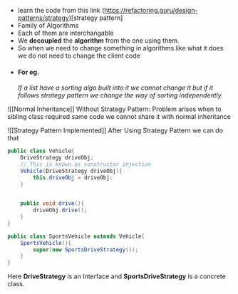
- learn the code from this link (https://refactoring.guru/design-patterns/strategy)[strategy pattern]
- Family of Algorithms
- Each of them are interchangable
- We **decoupled** the **algorithm** from the one using them.
- So when we need to change something in algorithms like what it does we do not need to change the client code
- #### For eg.
	 _If a  list have a sorting algo built into it we cannot change it but if it follows strategy pattern we change the way of sorting independently._	

![[Normal Inheritance]]
Without Strategy Pattern: Problem arises when to sibling class required same code we cannot share it with normal inheritance

![[Strategy Pattern Implemented]]
After Using Strategy Pattern we can do that

```java
public class Vehicle{
	DriveStrategy driveObj;
	// This is known as constructor injection
	Vehicle(DriveStrategy driveObj){
		this.driveObj = driveObj;
	}
	

	public void drive(){
		driveObj.drive();
	}
}
```

```java
public class SportsVehicle extends Vehicle{
	SportsVehicle(){
		super(new SportsDriveStrategy());
	}
}
```
Here **DriveStrategy** is an Interface and **SportsDriveStrategy** is a concrete class.